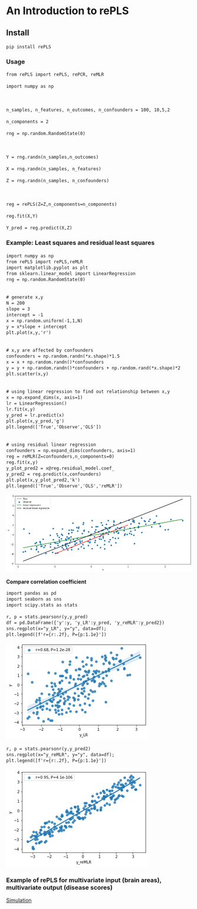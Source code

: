 # An Introduction to rePLS



## Install 
```
pip install rePLS
```


### Usage 

<!-- The new ggseg-package version has introduced a new way of plotting the brain atlases, through a custom geom_brain (variant of geom_sf). This has introduced a lot of new functionality into the package, in addition to some new custom methods and objects. -->


```(python)
from rePLS import rePLS, rePCR, reMLR

import numpy as np



n_samples, n_features, n_outcomes, n_confounders = 100, 10,5,2

n_components = 2

rng = np.random.RandomState(0)



Y = rng.randn(n_samples,n_outcomes)

X = rng.randn(n_samples, n_features)

Z = rng.randn(n_samples, n_confounders)



reg = rePLS(Z=Z,n_components=n_components)

reg.fit(X,Y)

Y_pred = reg.predict(X,Z)
```

<!-- 
### Simulation data

https://share.streamlit.io/thanhvd18/re-pls-visualization/main/main.py -->


### Example: Least squares and residual least squares 

```
import numpy as np
from rePLS import rePLS,reMLR
import matplotlib.pyplot as plt
from sklearn.linear_model import LinearRegression
rng = np.random.RandomState(0)


# generate x,y
N = 200
slope = 3
intercept = -1
x = np.random.uniform(-1,1,N)
y = x*slope + intercept
plt.plot(x,y,'r')


# x,y are affected by confounders
confounders = np.random.randn(*x.shape)*1.5
x = x + np.random.randn()*confounders
y = y + np.random.randn()*confounders + np.random.rand(*x.shape)*2
plt.scatter(x,y)


# using linear regression to find out relationship between x,y
x = np.expand_dims(x, axis=1)
lr = LinearRegression()
lr.fit(x,y)
y_pred = lr.predict(x)
plt.plot(x,y_pred,'g')
plt.legend(['True','Observe','OLS'])


# using residual linear regression
confounders = np.expand_dims(confounders, axis=1)
reg = reMLR(Z=confounders,n_components=0)
reg.fit(x,y)
y_plot_pred2 = x@reg.residual_model.coef_
y_pred2 = reg.predict(x,confounders) 
plt.plot(x,y_plot_pred2,'k')
plt.legend(['True','Observe','OLS','reMLR'])
```
![](images/xy.png)

**Compare correlation coefficient**

```
import pandas as pd
import seaborn as sns
import scipy.stats as stats

r, p = stats.pearsonr(y,y_pred)
df = pd.DataFrame({'y':y, 'y_LR':y_pred, 'y_reMLR':y_pred2})
sns.regplot(x="y_LR", y="y", data=df);
plt.legend([f'r={r:.2f}, P={p:1.1e}'])
```
![](images/LR.png)
```
r, p = stats.pearsonr(y,y_pred2)
sns.regplot(x="y_reMLR", y="y", data=df);
plt.legend([f'r={r:.2f}, P={p:1.1e}'])
```
![](images/reLR.png)


### Example of rePLS for multivariate input (brain areas), multivariate output (disease scores)
[Simulation](https://share.streamlit.io/thanhvd18/re-pls-visualization/main/main.py)